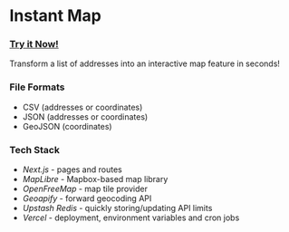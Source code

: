 # Instant Map
### [Try it Now!](https://instant-map.vercel.app/)  
Transform a list of addresses into an interactive map feature in seconds!

### File Formats
- CSV (addresses or coordinates)
- JSON (addresses or coordinates)
- GeoJSON (coordinates)

### Tech Stack
- *Next.js* - pages and routes
- *MapLibre* - Mapbox-based map library
- *OpenFreeMap* - map tile provider
- *Geoapify* - forward geocoding API
- *Upstash Redis* - quickly storing/updating API limits
- *Vercel* - deployment, environment variables and cron jobs